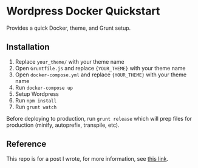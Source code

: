 # Wordpress Docker Quickstart

Provides a quick Docker, theme, and Grunt setup.

## Installation

1. Replace `your_theme/` with your theme name
2. Open `Gruntfile.js` and replace `{YOUR_THEME}` with your theme name
3. Open `docker-compose.yml` and replace `{YOUR_THEME}` with your theme name
4. Run `docker-compose up`
5. Setup Wordpress
6. Run `npm install`
7. Run `grunt watch`

Before deploying to production, run `grunt release` which will prep files for production (minify, autoprefix, transpile, etc).

## Reference

This repo is for a post I wrote, for more information, see [this link](http://typebrew.com/2017/06/15/wordpress-under-docker).
